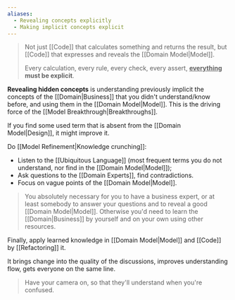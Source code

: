 ```yaml
---
aliases:
  - Revealing concepts explicitly
  - Making implicit concepts explicit
---
```

> Not just [[Code]] that calculates something and returns the result, but [[Code]] that expresses and reveals the [[Domain Model|Model]].
> 
> Every calculation, every rule, every check, every assert, **<u><b>everything</b></u> must be explicit**.

**Revealing hidden concepts** is understanding previously implicit the concepts of the [[Domain|Business]] that you didn't understand/know before, and using them in the [[Domain Model|Model]]. This is the driving force of the [[Model Breakthrough|Breakthroughs]].

If you find some used term that is absent from the [[Domain Model|Design]], it might improve it.

Do [[Model Refinement|Knowledge crunching]]:
- Listen to the [[Ubiquitous Language]] (most frequent terms you do not understand, nor find in the [[Domain Model|Model]]);
- Ask questions to the [[Domain Experts]], find contradictions.
- Focus on vague points of the [[Domain Model|Model]].

> You absolutely necessary for you to have a business expert, or at least somebody to answer your questions and to reveal a good [[Domain Model|Model]]. Otherwise you'd need to learn the [[Domain|Business]] by yourself and on your own using other resources.

Finally, apply learned knowledge in [[Domain Model|Model]] and [[Code]] by [[Refactoring]] it.

It brings change into the quality of the discussions, improves understanding flow, gets everyone on the same line.

> Have your camera on, so that they'll understand when you're confused.
